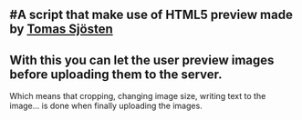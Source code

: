 #A script that make use of HTML5 preview made by [Tomas Sjösten](http://tomassjosten.se)
-----------------------------

With this you can let the user preview images before uploading them to the server.
---

Which means that cropping, changing image size, writing text to the image... is done when finally uploading the images.